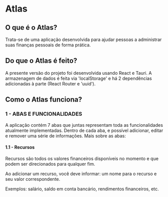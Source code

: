 # Atlas

## O que é o Atlas?

Trata-se de uma aplicação desenvolvida para ajudar pessoas a administrar suas finanças pessoais de forma prática.


## Do que o Atlas é feito?

A presente versão do projeto foi desenvolvida usando React e Tauri. A armazenagem de dados é feita via 'localStorage' e há 2 dependências adicionadas à parte (React Router e 'uuid').


## Como o Atlas funciona?

### 1 - ABAS E FUNCIONALIDADES

A aplicação contém 7 abas que juntas representam toda as funcionalidades atualmente implementadas. Dentro de cada aba, e possível adicionar, editar e remover uma série de informações. Mais sobre as abas:


#### 1.1 - Recursos
Recursos são todos os valores financeiros disponíveis no momento e que podem ser direcionados para qualquer fim.

Ao adicionar um recurso, você deve informar: um nome para o recurso e seu valor correspondente.

Exemplos: salário, saldo em conta bancário, rendimentos financeiros, etc.


